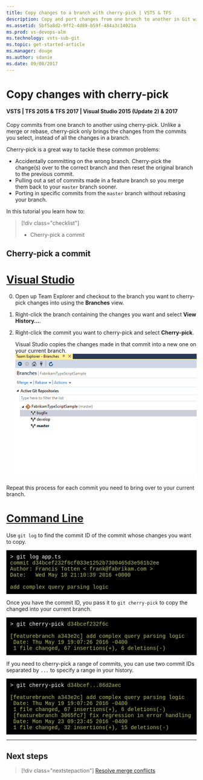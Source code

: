 ```yaml
---
title: Copy changes to a branch with cherry-pick | VSTS & TFS
description: Copy and port changes from one branch to another in Git with cherry-pick,
ms.assetid: 5bf5a8d2-9ff2-4d89-b59f-484a3c14021a
ms.prod: vs-devops-alm
ms.technology: vsts-sub-git 
ms.topic: get-started-article
ms.manager: douge
ms.author: sdanie
ms.date: 09/08/2017
---
```


# Copy changes with cherry-pick

#### VSTS | TFS 2015 & TFS 2017 | Visual Studio 2015 (Update 2) & 2017

Copy commits from one branch to another using cherry-pick. Unlike a merge or rebase, cherry-pick only brings the changes from the commits you select, instead of all the changes in a branch.

Cherry-pick is a great way to tackle these common problems:

- Accidentally committing on the wrong branch. Cherry-pick the change(s) over to the correct branch and then reset the original branch to the previous commit.
- Pulling out a set of commits made in a feature branch so you merge them back to your `master` branch sooner.
- Porting in specific commits from the `master` branch without rebasing your branch.   

In this tutorial you learn how to:

> [!div class="checklist"]
> * Cherry-pick a commit

## Cherry-pick a commit

# [Visual Studio](#tab/visual-studio)

0. Open up Team Explorer and checkout to the branch you want to cherry-pick changes into using the **Branches** view.
0. Right-click the branch containing the changes you want and select **View History...**. 
0. Right-click the commit you want to cherry-pick and select **Cherry-pick**.    

    Visual Studio copies the changes made in that commit into a new one on your current branch.
    ![Cherry pick from inside Visual Studio](_img/vscherrypick.gif)

Repeat this process for each commit you need to bring over to your current branch.

# [Command Line](#tab/command-line)

Use `git log` to find the commit ID of the commit whose changes you want to copy.

<pre style="color:white;background-color:black;font-family:Consolas,Courier,monospace;padding:10px">
&gt; git log app.ts
<font color="#b5bd68">commit d34bcef232f6cf033e1252b7300465d3e561b2ee
Author: Francis Totten &lt; frank@fabrikam.com &gt;
Date:   Wed May 18 21:10:39 2016 +0000

add complex query parsing logic</font>
</pre>
 
Once you have the commit ID, you pass it to `git cherry-pick` to copy the changed into your current branch.

<pre style="color:white;background-color:black;font-family:Consolas,Courier,monospace;padding:10px">
&gt; git cherry-pick <font color="#b5bd68">d34bcef232f6c</font>   

<font color="#b5bd68">[featurebranch a343e2c] add complex query parsing logic
 Date: Thu May 19 19:07:26 2016 -0400
 1 file changed, 67 insertions(+), 6 deletions(-)</font>
</pre>

If you need to cherry-pick a range of commits, you can use two commit IDs separated by `...` to specify a range in your history.

<pre style="color:white;background-color:black;font-family:Consolas,Courier,monospace;padding:10px">
&gt; git cherry-pick <font color="#b5bd68">d34bcef...86d2aec</font>   

<font color="#b5bd68">[featurebranch a343e2c] add complex query parsing logic
 Date: Thu May 19 19:07:26 2016 -0400
 1 file changed, 67 insertions(+), 6 deletions(-)
 [featurebranch 3065fc7] fix regression in error handling
 Date: Mon May 23 09:23:45 2016 -0400
 1 file changed, 32 insertions(+), 15 deletions(-)</font>
</pre>

---

## Next steps

> [!div class="nextstepaction"]
> [Resolve merge conflicts](merging.md)
